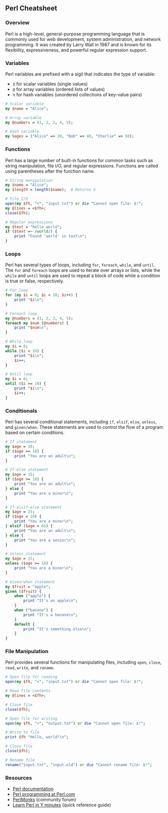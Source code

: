 ## Perl Cheatsheet

### Overview

Perl is a high-level, general-purpose programming language that is commonly used for web development, system administration, and network programming. It was created by Larry Wall in 1987 and is known for its flexibility, expressiveness, and powerful regular expression support.

### Variables

Perl variables are prefixed with a sigil that indicates the type of variable:

- `$` for scalar variables (single values)
- `@` for array variables (ordered lists of values)
- `%` for hash variables (unordered collections of key-value pairs)

```perl
# Scalar variable
my $name = "Alice";

# Array variable
my @numbers = (1, 2, 3, 4, 5);

# Hash variable
my %ages = ("Alice" => 30, "Bob" => 40, "Charlie" => 50);
```

### Functions

Perl has a large number of built-in functions for common tasks such as string manipulation, file I/O, and regular expressions. Functions are called using parentheses after the function name.

```perl
# String manipulation
my $name = "Alice";
my $length = length($name);  # Returns 5

# File I/O
open(my $fh, "<", "input.txt") or die "Cannot open file: $!";
my @lines = <$fh>;
close($fh);

# Regular expressions
my $text = "hello world";
if ($text =~ /world/) {
    print "Found 'world' in text\n";
}
```

### Loops

Perl has several types of loops, including `for`, `foreach`, `while`, and `until`. The `for` and `foreach` loops are used to iterate over arrays or lists, while the `while` and `until` loops are used to repeat a block of code while a condition is true or false, respectively.

```perl
# For loop
for (my $i = 0; $i < 10; $i++) {
    print "$i\n";
}

# Foreach loop
my @numbers = (1, 2, 3, 4, 5);
foreach my $num (@numbers) {
    print "$num\n";
}

# While loop
my $i = 0;
while ($i < 10) {
    print "$i\n";
    $i++;
}

# Until loop
my $i = 0;
until ($i >= 10) {
    print "$i\n";
    $i++;
}
```

### Conditionals

Perl has several conditional statements, including `if`, `elsif`, `else`, `unless`, and `given/when`. These statements are used to control the flow of a program based on certain conditions.

```perl
# If statement
my $age = 30;
if ($age >= 18) {
    print "You are an adult\n";
}

# If-else statement
my $age = 15;
if ($age >= 18) {
    print "You are an adult\n";
} else {
    print "You are a minor\n";
}

# If-elsif-else statement
my $age = 25;
if ($age < 18) {
    print "You are a minor\n";
} elsif ($age < 65) {
    print "You are an adult\n";
} else {
    print "You are a senior\n";
}

# Unless statement
my $age = 15;
unless ($age >= 18) {
    print "You are a minor\n";
}

# Given/when statement
my $fruit = "apple";
given ($fruit) {
    when ("apple") {
        print "It's an apple\n";
    }
    when ("banana") {
        print "It's a banana\n";
    }
    default {
        print "It's something else\n";
    }
}
```

### File Manipulation

Perl provides several functions for manipulating files, including `open`, `close`, `read`, `write`, and `rename`.

```perl
# Open file for reading
open(my $fh, "<", "input.txt") or die "Cannot open file: $!";

# Read file contents
my @lines = <$fh>;

# Close file
close($fh);

# Open file for writing
open(my $fh, ">", "output.txt") or die "Cannot open file: $!";

# Write to file
print $fh "Hello, world!\n";

# Close file
close($fh);

# Rename file
rename("input.txt", "input.old") or die "Cannot rename file: $!";
```

### Resources

- [Perl documentation](https://perldoc.perl.org/)
- [Perl programming at Perl.com](https://www.perl.com/)
- [PerlMonks](https://www.perlmonks.org/) (community forum)
- [Learn Perl in Y minutes](https://learnxinyminutes.com/docs/perl/) (quick reference guide)